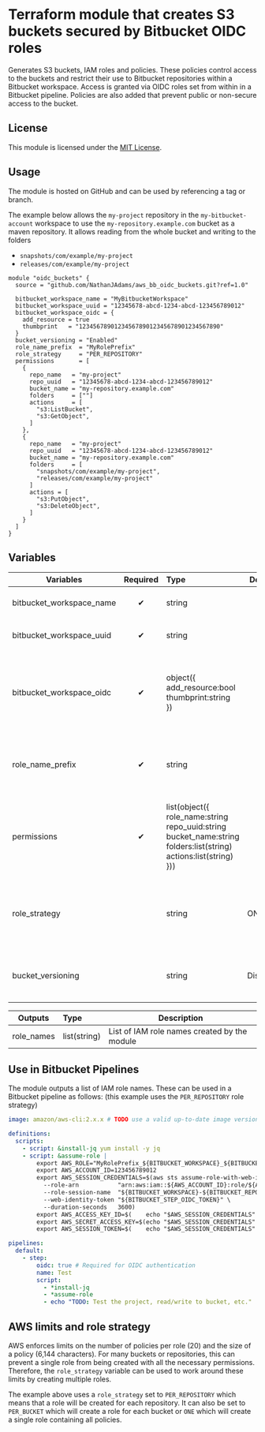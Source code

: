 # Terraform module that creates S3 buckets secured by Bitbucket OIDC roles

Generates S3 buckets, IAM roles and policies.
These policies control access to the buckets and restrict their use to Bitbucket repositories within a Bitbucket
workspace.
Access is granted via OIDC roles set from within in a Bitbucket pipeline.
Policies are also added that prevent public or non-secure access to the bucket.

## License

This module is licensed under the [MIT License](./LICENSE).

## Usage

The module is hosted on GitHub and can be used by referencing a tag or branch.

The example below allows the `my-project` repository in the `my-bitbucket-account` workspace to use the `my-repository.example.com` bucket as a maven repository.
It allows reading from the whole bucket and writing to the folders
  - `snapshots/com/example/my-project`
  - `releases/com/example/my-project`

```hcl
module "oidc_buckets" {
  source = "github.com/NathanJAdams/aws_bb_oidc_buckets.git?ref=1.0"

  bitbucket_workspace_name = "MyBitbucketWorkspace"
  bitbucket_workspace_uuid = "12345678-abcd-1234-abcd-123456789012"
  bitbucket_workspace_oidc = {
    add_resource = true
    thumbprint   = "1234567890123456789012345678901234567890"
  }
  bucket_versioning = "Enabled"
  role_name_prefix  = "MyRolePrefix"
  role_strategy     = "PER_REPOSITORY"
  permissions       = [
    {
      repo_name   = "my-project"
      repo_uuid   = "12345678-abcd-1234-abcd-123456789012"
      bucket_name = "my-repository.example.com"
      folders     = [""]
      actions     = [
        "s3:ListBucket",
        "s3:GetObject",
      ]
    },
    {
      repo_name   = "my-project"
      repo_uuid   = "12345678-abcd-1234-abcd-123456789012"
      bucket_name = "my-repository.example.com"
      folders     = [
        "snapshots/com/example/my-project",
        "releases/com/example/my-project"
      ]
      actions = [
        "s3:PutObject",
        "s3:DeleteObject",
      ]
    }
  ]
}
```

## Variables

| Variables                | Required | Type                                                                                                                                     | Default  | Description                                                                                                                            |
|--------------------------|:--------:|:-----------------------------------------------------------------------------------------------------------------------------------------|----------|----------------------------------------------------------------------------------------------------------------------------------------|
| bitbucket_workspace_name |    ✔     | string                                                                                                                                   |          | The name of the Bitbucket workspace                                                                                                    |
| bitbucket_workspace_uuid |    ✔     | string                                                                                                                                   |          | The UUID of the Bitbucket workspace                                                                                                    |
| bitbucket_workspace_oidc |    ✔     | object({<br/>add_resource:bool<br/>thumbprint:string<br/>})                                                                              |          | The OIDC configuration for the Bitbucket workspace. If a resource is not added, the existing resource will be used                     |
| role_name_prefix         |    ✔     | string                                                                                                                                   |          | The prefix to use for the IAM roles. If a `role_strategy` of `ONE` is used, it will be used as the role name                           |
| permissions              |    ✔     | list(object({<br/>role_name:string<br/>repo_uuid:string<br/>bucket_name:string<br/>folders:list(string)<br/>actions:list(string)<br/>})) |          | List of permissions to apply. Entries in the `folders` list allow actions on the folder (or bucket if empty) and everything inside it. |
| role_strategy            |          | string                                                                                                                                   | ONE      | Which roles to add, one of [ONE, PER_BUCKET, PER_REPOSITORY]. Policies will be added to the roles accordingly                          |
| bucket_versioning        |          | string                                                                                                                                   | Disabled | S3 bucket versioning option, one of [Enabled, Suspended, Disabled]                                                                     |

| Outputs    | Type         | Description                                  |
|------------|:-------------|----------------------------------------------|
| role_names | list(string) | List of IAM role names created by the module |


## Use in Bitbucket Pipelines

The module outputs a list of IAM role names.
These can be used in a Bitbucket pipeline as follows:
(this example uses the `PER_REPOSITORY` role strategy)

```yaml
image: amazon/aws-cli:2.x.x # TODO use a valid up-to-date image version

definitions:
  scripts:
    - script: &install-jq yum install -y jq
    - script: &assume-role |
        export AWS_ROLE="MyRolePrefix_${BITBUCKET_WORKSPACE}_${BITBUCKET_REPO_SLUG}"
        export AWS_ACCOUNT_ID=123456789012
        export AWS_SESSION_CREDENTIALS=$(aws sts assume-role-with-web-identity \
          --role-arn           "arn:aws:iam::${AWS_ACCOUNT_ID}:role/${AWS_ROLE}" \
          --role-session-name  "${BITBUCKET_WORKSPACE}-${BITBUCKET_REPO_SLUG}-session-${BITBUCKET_BUILD_NUMBER}" \
          --web-identity-token "${BITBUCKET_STEP_OIDC_TOKEN}" \
          --duration-seconds   3600)
        export AWS_ACCESS_KEY_ID=$(    echo "$AWS_SESSION_CREDENTIALS" | jq -r '.Credentials.AccessKeyId')
        export AWS_SECRET_ACCESS_KEY=$(echo "$AWS_SESSION_CREDENTIALS" | jq -r '.Credentials.SecretAccessKey')
        export AWS_SESSION_TOKEN=$(    echo "$AWS_SESSION_CREDENTIALS" | jq -r '.Credentials.SessionToken')

pipelines:
  default:
    - step:
        oidc: true # Required for OIDC authentication
        name: Test
        script:
          - *install-jq
          - *assume-role
          - echo "TODO: Test the project, read/write to bucket, etc."
```

## AWS limits and role strategy

AWS enforces limits on the number of policies per role (20) and the size of a policy (6,144 characters).
For many buckets or repositories, this can prevent a single role from being created with all the necessary permissions.
Therefore, the `role_strategy` variable can be used to work around these limits by creating multiple roles.

The example above uses a `role_strategy` set to `PER_REPOSITORY` which means that a role will be created for each repository.
It can also be set to `PER_BUCKET` which will create a role for each bucket or `ONE` which will create a single role containing all policies.
